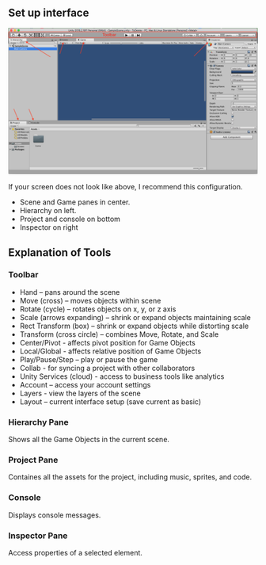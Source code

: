 ## Set up interface

![](/WorkshopImages/UnityInterface.png)

If your screen does not look like above, I recommend this configuration.<br>
* Scene and Game panes in center.
* Hierarchy on left.
* Project and console on bottom
* Inspector on right

## Explanation of Tools

### Toolbar

*	Hand – pans around the scene
*	Move (cross) – moves objects within scene
*	Rotate (cycle) – rotates objects on x, y, or z axis
*	Scale (arrows expanding) – shrink or expand objects maintaining scale
*	Rect Transform (box) – shrink or expand objects while distorting scale
*	Transform (cross circle) – combines Move, Rotate, and Scale
* Center/Pivot - affects pivot position for Game Objects
* Local/Global - affects relative position of Game Objects
*	Play/Pause/Step – play or pause the game
* Collab - for syncing a project with other collaborators
* Unity Services (cloud) - access to business tools like analytics
*	Account – access your account settings
* Layers - view the layers of the scene
*	Layout – current interface setup (save current as basic)

### Hierarchy Pane
Shows all the Game Objects in the current scene.

### Project Pane
Containes all the assets for the project, including music, sprites, and code.

### Console
Displays console messages.

### Inspector Pane
Access properties of a selected element.
